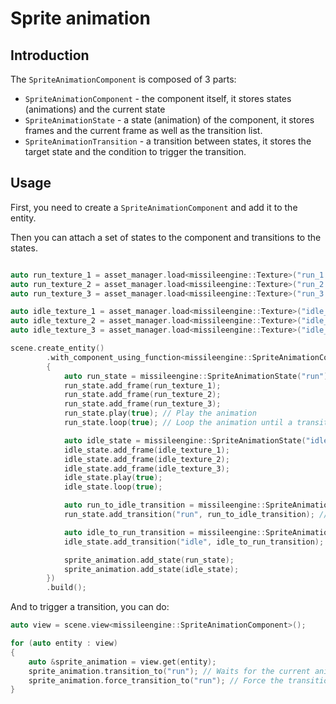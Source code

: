 # Sprite animation

## Introduction

The `SpriteAnimationComponent` is composed of 3 parts:
* `SpriteAnimationComponent` - the component itself, it stores states (animations) and the current state
* `SpriteAnimationState` - a state (animation) of the component, it stores frames and the current frame as well as the transition list.
* `SpriteAnimationTransition` - a transition between states, it stores the target state and the condition to trigger the transition.

## Usage

First, you need to create a `SpriteAnimationComponent` and add it to the entity.

Then you can attach a set of states to the component and transitions to the states.

```cpp

auto run_texture_1 = asset_manager.load<missileengine::Texture>("run_1.png");
auto run_texture_2 = asset_manager.load<missileengine::Texture>("run_2.png");
auto run_texture_3 = asset_manager.load<missileengine::Texture>("run_3.png");

auto idle_texture_1 = asset_manager.load<missileengine::Texture>("idle_1.png");
auto idle_texture_2 = asset_manager.load<missileengine::Texture>("idle_2.png");
auto idle_texture_3 = asset_manager.load<missileengine::Texture>("idle_3.png");

scene.create_entity()
        .with_component_using_function<missileengine::SpriteAnimationComponent>([&](auto &sprite_animation)
        {
            auto run_state = missileengine::SpriteAnimationState("run");
            run_state.add_frame(run_texture_1);
            run_state.add_frame(run_texture_2);
            run_state.add_frame(run_texture_3);
            run_state.play(true); // Play the animation
            run_state.loop(true); // Loop the animation until a transition is triggered or the animation is stopped

            auto idle_state = missileengine::SpriteAnimationState("idle");
            idle_state.add_frame(idle_texture_1);
            idle_state.add_frame(idle_texture_2);
            idle_state.add_frame(idle_texture_3);
            idle_state.play(true);
            idle_state.loop(true);

            auto run_to_idle_transition = missileengine::SpriteAnimationTransition::create_manual();
            run_state.add_transition("run", run_to_idle_transition); // Must match the state name

            auto idle_to_run_transition = missileengine::SpriteAnimationTransition::create_manual();
            idle_state.add_transition("idle", idle_to_run_transition); // Must match the state name

            sprite_animation.add_state(run_state);
            sprite_animation.add_state(idle_state);
        })
        .build();
```

And to trigger a transition, you can do:

```cpp
auto view = scene.view<missileengine::SpriteAnimationComponent>();

for (auto entity : view)
{
    auto &sprite_animation = view.get(entity);
    sprite_animation.transition_to("run"); // Waits for the current animation to finish
    sprite_animation.force_transition_to("run"); // Force the transition, the current animation is stopped and the new one is played
}
```
